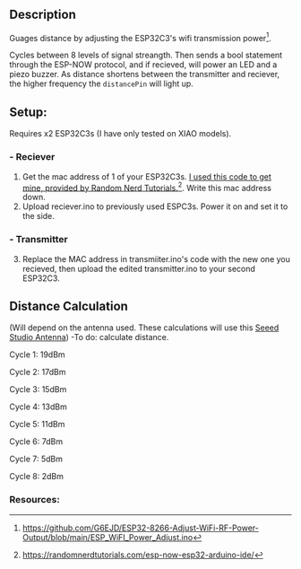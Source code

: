 ## Description

Guages distance by adjusting the ESP32C3's wifi transmission power[^1].

Cycles between 8 levels of signal streangth. Then sends a bool statement through the ESP-NOW protocol, and if recieved, will power an LED and a piezo buzzer. As distance shortens between the transmitter and reciever, the higher frequency the `distancePin` will light up.

## Setup:
Requires x2 ESP32C3s (I have only tested on XIAO models).

### - Reciever
  1) Get the mac address of 1 of your ESP32C3s. [I used this code to get mine, provided by Random Nerd Tutorials.](https://raw.githubusercontent.com/RuiSantosdotme/Random-Nerd-Tutorials/master/Projects/ESP32/ESP32_Get_MAC_Address.ino)[^2]. Write this mac address down.
  2) Upload reciever.ino to previously used ESPC3s. Power it on and set it to the side.
### - Transmitter
  3) Replace the MAC address in transmiiter.ino's code with the new one you recieved, then upload the edited transmitter.ino to your second ESP32C3.

## Distance Calculation
(Will depend on the antenna used. These calculations will use this [Seeed Studio Antenna](https://media-cdn.seeedstudio.com/media/catalog/product/cache/bb49d3ec4ee05b6f018e93f896b8a25d/5/-/5-113991114-xiao-esp32s3-45fontall_1.jpg))
-To do: calculate distance.

Cycle 1: 19dBm

Cycle 2: 17dBm

Cycle 3: 15dBm

Cycle 4: 13dBm

Cycle 5: 11dBm

Cycle 6: 7dBm

Cycle 7: 5dBm

Cycle 8: 2dBm

### Resources:
[^1]: https://github.com/G6EJD/ESP32-8266-Adjust-WiFi-RF-Power-Output/blob/main/ESP_WiFI_Power_Adjust.ino
[^2]: https://randomnerdtutorials.com/esp-now-esp32-arduino-ide/
